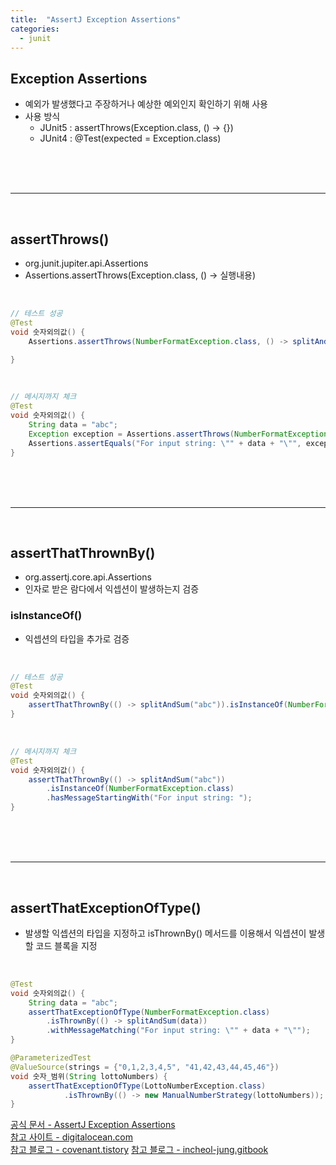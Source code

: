 ```yaml
---
title:  "AssertJ Exception Assertions"
categories:
  - junit
---
```


## Exception Assertions
- 예외가 발생했다고 주장하거나 예상한 예외인지 확인하기 위해 사용
- 사용 방식
  - JUnit5 : assertThrows(Exception.class, () -> {})
  - JUnit4 : @Test(expected = Exception.class)

<br/>
<br/>
<br/>

---
<br/>

## assertThrows()
- org.junit.jupiter.api.Assertions
- Assertions.assertThrows(Exception.class, () -> 실행내용)
<br/>

```java
// 테스트 성공
@Test
void 숫자외의값() {
    Assertions.assertThrows(NumberFormatException.class, () -> splitAndSum("ab,c"));

}
```
<br/>

```java
// 메시지까지 체크
@Test
void 숫자외의값() {
    String data = "abc";
    Exception exception = Assertions.assertThrows(NumberFormatException.class, () -> splitAndSum(data));
    Assertions.assertEquals("For input string: \"" + data + "\"", exception.getMessage());
}
```

<br/>
<br/>
<br/>

---
<br/>

## assertThatThrownBy()
- org.assertj.core.api.Assertions
- 인자로 받은 람다에서 익셉션이 발생하는지 검증
   
### isInstanceOf()
- 익셉션의 타입을 추가로 검증

<br/>

```java
// 테스트 성공
@Test
void 숫자외의값() {
    assertThatThrownBy(() -> splitAndSum("abc")).isInstanceOf(NumberFormatException.class);
}
```
<br/>

```java
// 메시지까지 체크
@Test
void 숫자외의값() {
    assertThatThrownBy(() -> splitAndSum("abc"))
        .isInstanceOf(NumberFormatException.class)
        .hasMessageStartingWith("For input string: ");
}
```

<br/>
<br/>
<br/>

---
<br/>

## assertThatExceptionOfType()
- 발생할 익셉션의 타입을 지정하고 isThrownBy() 메서드를 이용해서 익셉션이 발생할 코드 블록을 지정

<br/>

```java
@Test
void 숫자외의값() {
    String data = "abc";
    assertThatExceptionOfType(NumberFormatException.class)
        .isThrownBy(() -> splitAndSum(data))
        .withMessageMatching("For input string: \"" + data + "\"");
}
```

```java
@ParameterizedTest
@ValueSource(strings = {"0,1,2,3,4,5", "41,42,43,44,45,46"})
void 숫자_범위(String lottoNumbers) {
    assertThatExceptionOfType(LottoNumberException.class)
            .isThrownBy(() -> new ManualNumberStrategy(lottoNumbers));
}
```


[공식 문서 - AssertJ Exception Assertions](https://joel-costigliola.github.io/assertj/assertj-core-features-highlight.html#exception-assertion)  
[참고 사이트 - digitalocean.com](https://www.digitalocean.com/community/tutorials/junit-assert-exception-expected)   
[참고 블로그 - covenant.tistory](https://covenant.tistory.com/256)
[참고 블로그 - incheol-jung.gitbook](https://incheol-jung.gitbook.io/docs/study/undefined-3/d.-assertj)
